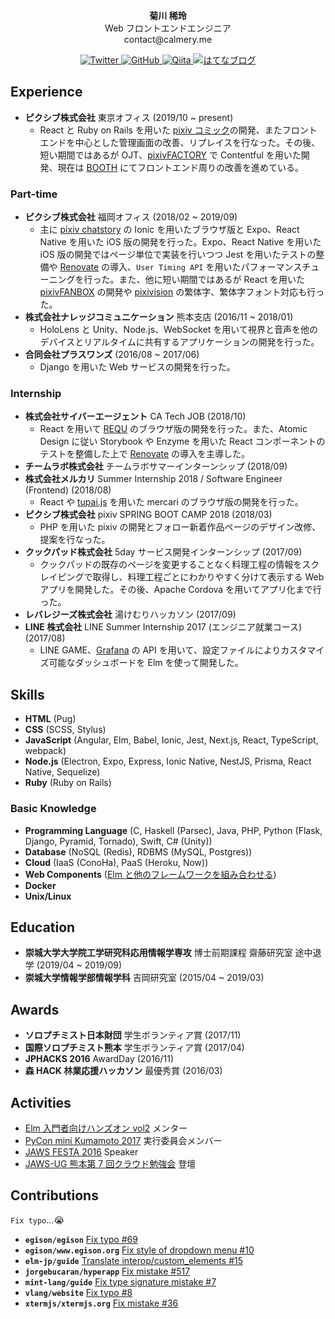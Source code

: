 <p align="center">
  <b>菊川 稀玲</b><br />
  Web フロントエンドエンジニア<br />
  contact@calmery.me
</p>

<p align="center">
  <a href="https://twitter.com/calmeryme">
    <img src="https://img.shields.io/badge/Twitter-%40calmeryme-blue" alt="Twitter" />
  </a>
  <a href="https://github.com/calmery">
    <img src="https://img.shields.io/badge/GitHub-calmery-lightgrey" alt="GitHub" />
  </a>
  <a href="https://qiita.com/calmery">
    <img src="https://img.shields.io/badge/Qiita-calmery-green" alt="Qiita" />
  </a>
  <a href="http://calmery.hatenablog.com">
    <img src="https://img.shields.io/badge/はてなブログ-calmery-yellow" alt="はてなブログ" />
  </a>
</p>

## Experience

- **ピクシブ株式会社** 東京オフィス (2019/10 ~ present)
  - React と Ruby on Rails を用いた [pixiv コミック](https://comic.pixiv.net/)の開発、またフロントエンドを中心とした管理画面の改善、リプレイスを行なった。その後、短い期間ではあるが OJT、[pixivFACTORY](https://factory.pixiv.net/) で Contentful を用いた開発、現在は [BOOTH](https://booth.pm/) にてフロントエンド周りの改善を進めている。

### Part-time

- **ピクシブ株式会社** 福岡オフィス (2018/02 ~ 2019/09)
  - 主に [pixiv chatstory](https://chatstory.pixiv.net/) の Ionic を用いたブラウザ版と Expo、React Native を用いた iOS 版の開発を行った。Expo、React Native を用いた iOS 版の開発ではページ単位で実装を行いつつ Jest を用いたテストの整備や [Renovate](https://renovatebot.com/) の導入、`User Timing API` を用いたパフォーマンスチューニングを行った。また、他に短い期間ではあるが React を用いた [pixivFANBOX](https://www.pixiv.net/fanbox) の開発や [pixivision](https://www.pixivision.net/) の繁体字、繁体字フォント対応も行った。
- **株式会社ナレッジコミュニケーション** 熊本支店 (2016/11 ~ 2018/01)
  - HoloLens と Unity、Node.js、WebSocket を用いて視界と音声を他のデバイスとリアルタイムに共有するアプリケーションの開発を行った。
- **合同会社プラスワンズ** (2016/08 ~ 2017/06)
  - Django を用いた Web サービスの開発を行った。

### Internship

- **株式会社サイバーエージェント** CA Tech JOB (2018/10)
  - React を用いて [REQU](https://requ.ameba.jp/) のブラウザ版の開発を行った。また、Atomic Design に従い Storybook や Enzyme を用いた React コンポーネントのテストを整備した上で [Renovate](https://renovatebot.com/) の導入を主導した。
- **チームラボ株式会社** チームラボサマーインターンシップ (2018/09)
- **株式会社メルカリ** Summer Internship 2018 / Software Engineer (Frontend) (2018/08)
  - React や [tupai.js](http://tupaijs.com/) を用いた mercari のブラウザ版の開発を行った。
- **ピクシブ株式会社** pixiv SPRING BOOT CAMP 2018 (2018/03)
  - PHP を用いた pixiv の開発とフォロー新着作品ページのデザイン改修、提案を行なった。
- **クックパッド株式会社** 5day サービス開発インターンシップ (2017/09)
  - クックパッドの既存のページを変更することなく料理工程の情報をスクレイピングで取得し、料理工程ごとにわかりやすく分けて表示する Web アプリを開発した。その後、Apache Cordova を用いてアプリ化まで行った。
- **レバレジーズ株式会社** 湯けむりハッカソン (2017/09)
- **LINE 株式会社** LINE Summer Internship 2017 (エンジニア就業コース) (2017/08)
  - LINE GAME、[Grafana](https://grafana.com/) の API を用いて、設定ファイルによりカスタマイズ可能なダッシュボードを Elm を使って開発した。

## Skills

- **HTML** (Pug)
- **CSS** (SCSS, Stylus)
- **JavaScript** (Angular, Elm, Babel, Ionic, Jest, Next.js, React, TypeScript, webpack)
- **Node.js** (Electron, Expo, Express, Ionic Native, NestJS, Prisma, React Native, Sequelize)
- **Ruby** (Ruby on Rails)

### Basic Knowledge

- **Programming Language** (C, Haskell (Parsec), Java, PHP, Python (Flask, Django, Pyramid, Tornado), Swift, C# (Unity))
- **Database** (NoSQL (Redis), RDBMS (MySQL, Postgres))
- **Cloud** (IaaS (ConoHa), PaaS (Heroku, Now))
- **Web Components** ([Elm と他のフレームワークを組み合わせる](https://qiita.com/calmery/items/d85e4755a4d0644c0610))
- **Docker**
- **Unix/Linux**

## Education

- **崇城大学大学院工学研究科応用情報学専攻** 博士前期課程 齋藤研究室 途中退学 (2019/04 ~ 2019/09)
- **崇城大学情報学部情報学科** 吉岡研究室 (2015/04 ~ 2019/03)

## Awards

- **ソロプチミスト日本財団** 学生ボランティア賞 (2017/11)
- **国際ソロプチミスト熊本** 学生ボランティア賞 (2017/04)
- **JPHACKS 2016** AwardDay (2016/11)
- **森 HACK 林業応援ハッカソン** 最優秀賞 (2016/03)

## Activities

- [Elm 入門者向けハンズオン vol2](https://elm-tokyo.connpass.com/event/94634/) メンター
- [PyCon mini Kumamoto 2017](http://kumamoto.pycon.jp/) 実行委員会メンバー
- [JAWS FESTA 2016](https://jft2016.jaws-ug.jp/) Speaker
- [JAWS-UG 熊本第 7 回クラウド勉強会](https://jaws-ug-kumamoto.doorkeeper.jp/events/48360) 登壇

## Contributions

`Fix typo`...:sob:

- **`egison/egison`** [Fix typo #69](https://github.com/egison/egison/pull/69)
- **`egison/www.egison.org`** [Fix style of dropdown menu #10](https://github.com/egison/www.egison.org/pull/10)
- **`elm-jp/guide`** [Translate interop/custom_elements #15](https://github.com/elm-jp/guide/pull/15)
- **`jorgebucaran/hyperapp`** [Fix mistake #517](https://github.com/jorgebucaran/hyperapp/pull/517)
- **`mint-lang/guide`** [Fix type signature mistake #7](https://github.com/mint-lang/guide/pull/7)
- **`vlang/website`** [Fix typo #8](https://github.com/vlang/website/pull/8)
- **`xtermjs/xtermjs.org`** [Fix mistake #36](https://github.com/xtermjs/xtermjs.org/pull/36)
